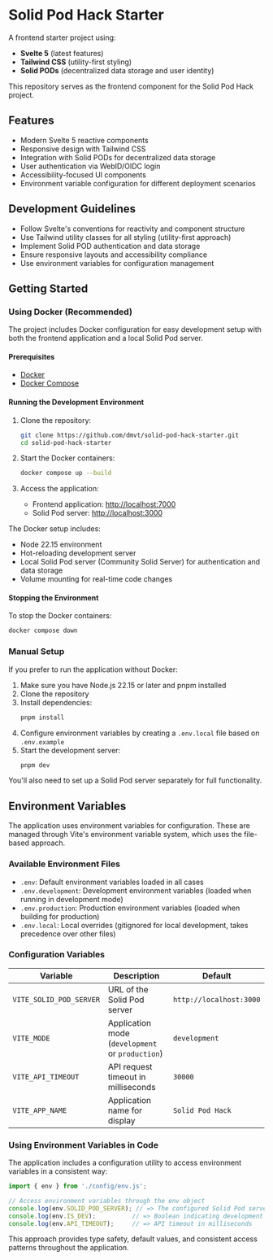 # Solid Pod Hack Starter

A frontend starter project using:
- **Svelte 5** (latest features)
- **Tailwind CSS** (utility-first styling)
- **Solid PODs** (decentralized data storage and user identity)

This repository serves as the frontend component for the Solid Pod Hack project.

## Features

- Modern Svelte 5 reactive components
- Responsive design with Tailwind CSS
- Integration with Solid PODs for decentralized data storage
- User authentication via WebID/OIDC login
- Accessibility-focused UI components
- Environment variable configuration for different deployment scenarios

## Development Guidelines

- Follow Svelte's conventions for reactivity and component structure
- Use Tailwind utility classes for all styling (utility-first approach)
- Implement Solid POD authentication and data storage
- Ensure responsive layouts and accessibility compliance
- Use environment variables for configuration management

## Getting Started

### Using Docker (Recommended)

The project includes Docker configuration for easy development setup with both the frontend application and a local Solid Pod server.

#### Prerequisites

- [Docker](https://docs.docker.com/get-docker/)
- [Docker Compose](https://docs.docker.com/compose/install/)

#### Running the Development Environment

1. Clone the repository:
   ```bash
   git clone https://github.com/dmvt/solid-pod-hack-starter.git
   cd solid-pod-hack-starter
   ```

2. Start the Docker containers:
   ```bash
   docker compose up --build
   ```

3. Access the application:
   - Frontend application: [http://localhost:7000](http://localhost:7000)
   - Solid Pod server: [http://localhost:3000](http://localhost:3000)

The Docker setup includes:
- Node 22.15 environment
- Hot-reloading development server
- Local Solid Pod server (Community Solid Server) for authentication and data storage
- Volume mounting for real-time code changes

#### Stopping the Environment

To stop the Docker containers:
```bash
docker compose down
```

### Manual Setup

If you prefer to run the application without Docker:

1. Make sure you have Node.js 22.15 or later and pnpm installed
2. Clone the repository
3. Install dependencies:
   ```bash
   pnpm install
   ```
4. Configure environment variables by creating a `.env.local` file based on `.env.example`
5. Start the development server:
   ```bash
   pnpm dev
   ```

You'll also need to set up a Solid Pod server separately for full functionality.

## Environment Variables

The application uses environment variables for configuration. These are managed through Vite's environment variable system, which uses the file-based approach.

### Available Environment Files

- `.env`: Default environment variables loaded in all cases
- `.env.development`: Development environment variables (loaded when running in development mode)
- `.env.production`: Production environment variables (loaded when building for production)
- `.env.local`: Local overrides (gitignored for local development, takes precedence over other files)

### Configuration Variables

| Variable | Description | Default |
|----------|-------------|---------|
| `VITE_SOLID_POD_SERVER` | URL of the Solid Pod server | `http://localhost:3000` |
| `VITE_MODE` | Application mode (`development` or `production`) | `development` |
| `VITE_API_TIMEOUT` | API request timeout in milliseconds | `30000` |
| `VITE_APP_NAME` | Application name for display | `Solid Pod Hack` |

### Using Environment Variables in Code

The application includes a configuration utility to access environment variables in a consistent way:

```javascript
import { env } from './config/env.js';

// Access environment variables through the env object
console.log(env.SOLID_POD_SERVER); // => The configured Solid Pod server URL
console.log(env.IS_DEV);          // => Boolean indicating development mode
console.log(env.API_TIMEOUT);     // => API timeout in milliseconds
```

This approach provides type safety, default values, and consistent access patterns throughout the application.